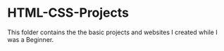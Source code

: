 # HTML-CSS-Projects

This folder contains the the basic projects and websites I created while I was a Beginner.
